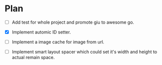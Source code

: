 # Plan

  * [ ] Add test for whole project and promote giu to awesome go.

  * [x] Implement automic ID setter.
  
  * [ ] Implement a image cache for image from url.

  * [ ] Implement smart layout spacer which could set it's width and height to actual remain space.
